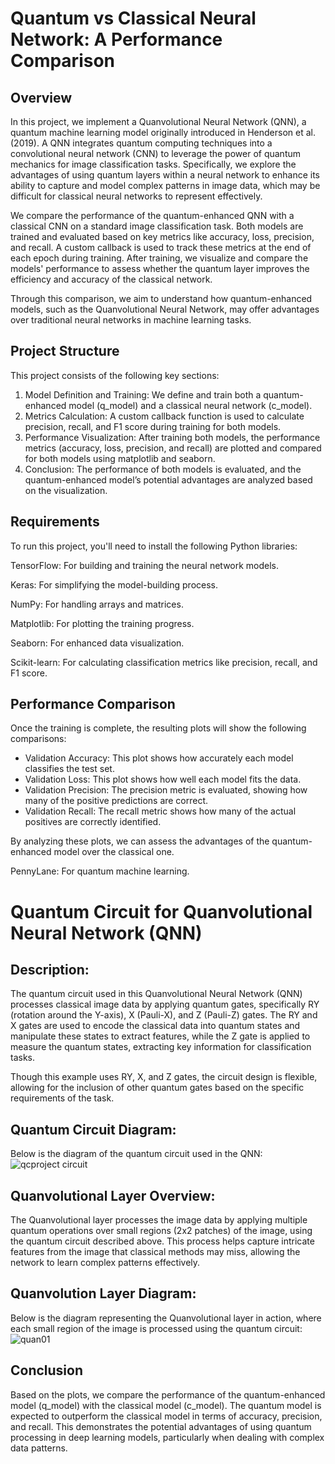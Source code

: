 # Quantum vs Classical Neural Network: A Performance Comparison
## Overview

In this project, we implement a Quanvolutional Neural Network (QNN), a quantum machine learning model originally introduced in Henderson et al. (2019). A QNN integrates quantum computing techniques into a convolutional neural network (CNN) to leverage the power of quantum mechanics for image classification tasks. Specifically, we explore the advantages of using quantum layers within a neural network to enhance its ability to capture and model complex patterns in image data, which may be difficult for classical neural networks to represent effectively.

We compare the performance of the quantum-enhanced QNN with a classical CNN on a standard image classification task. Both models are trained and evaluated based on key metrics like accuracy, loss, precision, and recall. A custom callback is used to track these metrics at the end of each epoch during training. After training, we visualize and compare the models' performance to assess whether the quantum layer improves the efficiency and accuracy of the classical network.

Through this comparison, we aim to understand how quantum-enhanced models, such as the Quanvolutional Neural Network, may offer advantages over traditional neural networks in machine learning tasks.
## Project Structure
This project consists of the following key sections:

1. Model Definition and Training: We define and train both a quantum-enhanced model (q_model) and a classical neural network (c_model).
2. Metrics Calculation: A custom callback function is used to calculate precision, recall, and F1 score during training for both models.
3. Performance Visualization: After training both models, the performance metrics (accuracy, loss, precision, and recall) are plotted and compared for both models using matplotlib and seaborn.
4. Conclusion: The performance of both models is evaluated, and the quantum-enhanced model’s potential advantages are analyzed based on the visualization.

## Requirements

To run this project, you'll need to install the following Python libraries:

TensorFlow: For building and training the neural network models.

Keras: For simplifying the model-building process.

NumPy: For handling arrays and matrices.

Matplotlib: For plotting the training progress.

Seaborn: For enhanced data visualization.

Scikit-learn: For calculating classification metrics like precision, recall, and F1 score.

## Performance Comparison

Once the training is complete, the resulting plots will show the following comparisons:

  * Validation Accuracy: This plot shows how accurately each model classifies the test set.
  * Validation Loss: This plot shows how well each model fits the data.
  * Validation Precision: The precision metric is evaluated, showing how many of the positive predictions are correct.
  * Validation Recall: The recall metric shows how many of the actual positives are correctly identified.

By analyzing these plots, we can assess the advantages of the quantum-enhanced model over the classical one.

PennyLane: For quantum machine learning.

# Quantum Circuit for Quanvolutional Neural Network (QNN)
## Description:

The quantum circuit used in this Quanvolutional Neural Network (QNN) processes classical image data by applying quantum gates, specifically RY (rotation around the Y-axis), X (Pauli-X), and Z (Pauli-Z) gates. The RY and X gates are used to encode the classical data into quantum states and manipulate these states to extract features, while the Z gate is applied to measure the quantum states, extracting key information for classification tasks.

Though this example uses RY, X, and Z gates, the circuit design is flexible, allowing for the inclusion of other quantum gates based on the specific requirements of the task.
## Quantum Circuit Diagram:

Below is the diagram of the quantum circuit used in the QNN:
![qcproject circuit](https://github.com/user-attachments/assets/db793ad4-3d2d-4f69-a700-f1be0760d7c6)

## Quanvolutional Layer Overview:

The Quanvolutional layer processes the image data by applying multiple quantum operations over small regions (2x2 patches) of the image, using the quantum circuit described above. This process helps capture intricate features from the image that classical methods may miss, allowing the network to learn complex patterns effectively.

## Quanvolution Layer Diagram:

Below is the diagram representing the Quanvolutional layer in action, where each small region of the image is processed using the quantum circuit:
![quan01](https://github.com/user-attachments/assets/93fcce1d-88f0-4b50-a9ec-da2b466ac850)


## Conclusion

Based on the plots, we compare the performance of the quantum-enhanced model (q_model) with the classical model (c_model). The quantum model is expected to outperform the classical model in terms of accuracy, precision, and recall. This demonstrates the potential advantages of using quantum processing in deep learning models, particularly when dealing with complex data patterns.

